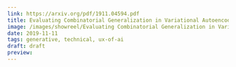 ```yaml
---
link: https://arxiv.org/pdf/1911.04594.pdf
title: Evaluating Combinatorial Generalization in Variational Autoencoders
image: /images/showreel/Evaluating Combinatorial Generalization in Variational Autoencoders.jpg
date: 2019-11-11
tags: generative, technical, ux-of-ai
draft: draft
preview:
---
```



